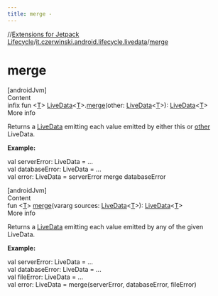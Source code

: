 ```yaml
---
title: merge -
---
```

//[Extensions for Jetpack Lifecycle](../../index.md)/[it.czerwinski.android.lifecycle.livedata](index.md)/[merge](merge.md)



# merge  
[androidJvm]  
Content  
infix fun <[T](merge.md)> [LiveData](https://developer.android.com/reference/kotlin/androidx/lifecycle/LiveData.html)<[T](merge.md)>.[merge](merge.md)(other: [LiveData](https://developer.android.com/reference/kotlin/androidx/lifecycle/LiveData.html)<[T](merge.md)>): [LiveData](https://developer.android.com/reference/kotlin/androidx/lifecycle/LiveData.html)<[T](merge.md)>  
More info  


Returns a [LiveData](https://developer.android.com/reference/kotlin/androidx/lifecycle/LiveData.html) emitting each value emitted by either this or [other](merge.md) LiveData.



**Example:**

val serverError: LiveData<String> = ...  
val databaseError: LiveData<String> = ...  
val error: LiveData<String> = serverError merge databaseError  


[androidJvm]  
Content  
fun <[T](merge.md)> [merge](merge.md)(vararg sources: [LiveData](https://developer.android.com/reference/kotlin/androidx/lifecycle/LiveData.html)<[T](merge.md)>): [LiveData](https://developer.android.com/reference/kotlin/androidx/lifecycle/LiveData.html)<[T](merge.md)>  
More info  


Returns a [LiveData](https://developer.android.com/reference/kotlin/androidx/lifecycle/LiveData.html) emitting each value emitted by any of the given LiveData.



**Example:**

val serverError: LiveData<String> = ...  
val databaseError: LiveData<String> = ...  
val fileError: LiveData<String> = ...  
val error: LiveData<String> = merge(serverError, databaseError, fileError)  



